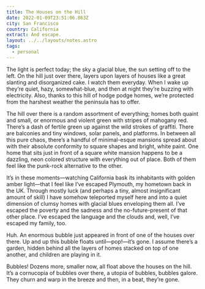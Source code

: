 ```yaml
---
title: The Houses on the Hill
date: 2022-01-09T23:51:06.863Z
city: San Francisco
country: California
extract: And escape.
layout: ../../layouts/notes.astro
tags:
  - personal
---
```

The light is perfect today; the sky a glacial blue, the sun setting off to the left. On the hill just over there, layers upon layers of houses like a great slanting and disorganized cake. I watch them everyday. When I wake up they’re quiet, hazy, somewhat-blue, and then at night they’re buzzing with electricity. Also, thanks to this hill of hodge podge homes, we’re protected from the harshest weather the peninsula has to offer.

The hill over there is a random assortment of everything; homes both quaint and small, or enormous and violent green with stripes of mahogany red. There’s a dash of fertile green up against the wild strokes of graffiti. There are balconies and tiny windows, solar panels, and platforms. In between all this pure chaos, there’s a handful of minimal-esque mansions spread about with their absolute conformity to square shapes and bright, white paint. One home that sits just in front of a square white mansion happens to be a dazzling, neon colored structure with everything out of place. Both of them feel like the punk-rock alternative to the other.

It’s in these moments—watching California bask its inhabitants with golden amber light—that I feel like I’ve escaped Plymouth, my hometown back in the UK. Through mostly luck (and perhaps a tiny, almost insignificant amount of skill) I have somehow teleported myself here and into a quiet dimension of clumsy homes with glacial blues enveloping them all. I’ve escaped the poverty and the sadness and the no-future-present of that other place. I’ve escaped the language and the clouds and, well, I’ve escaped my family, too.

Huh. An enormous bubble just appeared in front of one of the houses over there. Up and up this bubble floats until—pop!—it’s gone. I assume there’s a garden, hidden behind all the layers of homes stacked on top of one another, and children are playing in it. 
 
Bubbles! Dozens more, smaller now, all float above the houses on the hill. It’s a cornucopia of bubbles over there, a utopia of bubbles, bubbles galore. They churn and warp in the breeze and then, in a beat, they’re gone.